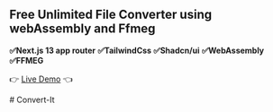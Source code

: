 ## Free Unlimited File Converter using webAssembly and Ffmeg

**✅Next.js 13 app router**
**✅TailwindCss**
**✅Shadcn/ui**
**✅WebAssembly**
**✅FFMEG**

👉 [Live Demo](https://convert-it-lagrich.vercel.app) 👈

#   C o n v e r t - I t 
 
 
